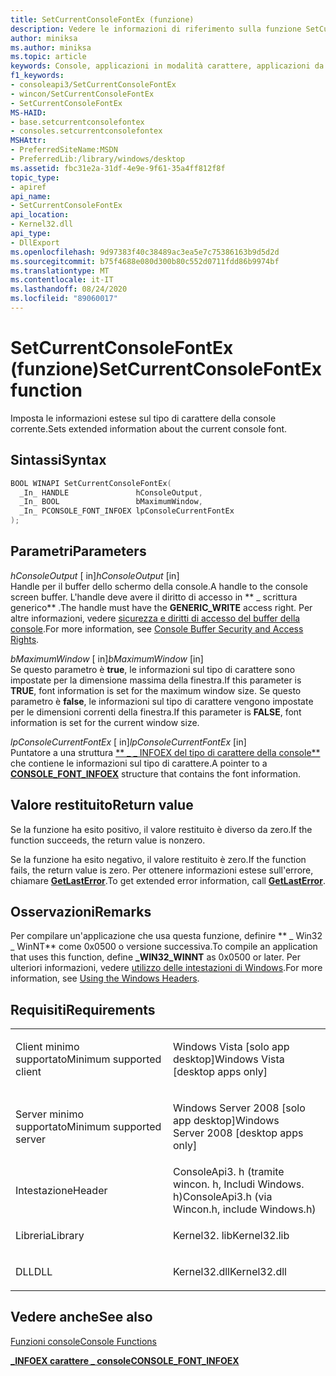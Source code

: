 ```yaml
---
title: SetCurrentConsoleFontEx (funzione)
description: Vedere le informazioni di riferimento sulla funzione SetCurrentConsoleFontEx, che imposta le informazioni estese sul tipo di carattere della console corrente.
author: miniksa
ms.author: miniksa
ms.topic: article
keywords: Console, applicazioni in modalità carattere, applicazioni da riga di comando, applicazioni Terminal, API console
f1_keywords:
- consoleapi3/SetCurrentConsoleFontEx
- wincon/SetCurrentConsoleFontEx
- SetCurrentConsoleFontEx
MS-HAID:
- base.setcurrentconsolefontex
- consoles.setcurrentconsolefontex
MSHAttr:
- PreferredSiteName:MSDN
- PreferredLib:/library/windows/desktop
ms.assetid: fbc31e2a-31df-4e9e-9f61-35a4ff812f8f
topic_type:
- apiref
api_name:
- SetCurrentConsoleFontEx
api_location:
- Kernel32.dll
api_type:
- DllExport
ms.openlocfilehash: 9d97383f40c38489ac3ea5e7c75386163b9d5d2d
ms.sourcegitcommit: b75f4688e080d300b80c552d0711fdd86b9974bf
ms.translationtype: MT
ms.contentlocale: it-IT
ms.lasthandoff: 08/24/2020
ms.locfileid: "89060017"
---
```

# <a name="setcurrentconsolefontex-function"></a><span data-ttu-id="29d63-104">SetCurrentConsoleFontEx (funzione)</span><span class="sxs-lookup"><span data-stu-id="29d63-104">SetCurrentConsoleFontEx function</span></span>


<span data-ttu-id="29d63-105">Imposta le informazioni estese sul tipo di carattere della console corrente.</span><span class="sxs-lookup"><span data-stu-id="29d63-105">Sets extended information about the current console font.</span></span>

<a name="syntax"></a><span data-ttu-id="29d63-106">Sintassi</span><span class="sxs-lookup"><span data-stu-id="29d63-106">Syntax</span></span>
------

```C
BOOL WINAPI SetCurrentConsoleFontEx(
  _In_ HANDLE               hConsoleOutput,
  _In_ BOOL                 bMaximumWindow,
  _In_ PCONSOLE_FONT_INFOEX lpConsoleCurrentFontEx
);
```

<a name="parameters"></a><span data-ttu-id="29d63-107">Parametri</span><span class="sxs-lookup"><span data-stu-id="29d63-107">Parameters</span></span>
----------

<span data-ttu-id="29d63-108">*hConsoleOutput* \[ in\]</span><span class="sxs-lookup"><span data-stu-id="29d63-108">*hConsoleOutput* \[in\]</span></span>  
<span data-ttu-id="29d63-109">Handle per il buffer dello schermo della console.</span><span class="sxs-lookup"><span data-stu-id="29d63-109">A handle to the console screen buffer.</span></span> <span data-ttu-id="29d63-110">L'handle deve avere il diritto di accesso in \*\* \_ scrittura generico\*\* .</span><span class="sxs-lookup"><span data-stu-id="29d63-110">The handle must have the **GENERIC\_WRITE** access right.</span></span> <span data-ttu-id="29d63-111">Per altre informazioni, vedere [sicurezza e diritti di accesso del buffer della console](console-buffer-security-and-access-rights.md).</span><span class="sxs-lookup"><span data-stu-id="29d63-111">For more information, see [Console Buffer Security and Access Rights](console-buffer-security-and-access-rights.md).</span></span>

<span data-ttu-id="29d63-112">*bMaximumWindow* \[ in\]</span><span class="sxs-lookup"><span data-stu-id="29d63-112">*bMaximumWindow* \[in\]</span></span>  
<span data-ttu-id="29d63-113">Se questo parametro è **true**, le informazioni sul tipo di carattere sono impostate per la dimensione massima della finestra.</span><span class="sxs-lookup"><span data-stu-id="29d63-113">If this parameter is **TRUE**, font information is set for the maximum window size.</span></span> <span data-ttu-id="29d63-114">Se questo parametro è **false**, le informazioni sul tipo di carattere vengono impostate per le dimensioni correnti della finestra.</span><span class="sxs-lookup"><span data-stu-id="29d63-114">If this parameter is **FALSE**, font information is set for the current window size.</span></span>

<span data-ttu-id="29d63-115">*lpConsoleCurrentFontEx* \[ in\]</span><span class="sxs-lookup"><span data-stu-id="29d63-115">*lpConsoleCurrentFontEx* \[in\]</span></span>  
<span data-ttu-id="29d63-116">Puntatore a una struttura [\*\* \_ \_ INFOEX del tipo di carattere della console\*\*](console-font-infoex.md) che contiene le informazioni sul tipo di carattere.</span><span class="sxs-lookup"><span data-stu-id="29d63-116">A pointer to a [**CONSOLE\_FONT\_INFOEX**](console-font-infoex.md) structure that contains the font information.</span></span>

<a name="return-value"></a><span data-ttu-id="29d63-117">Valore restituito</span><span class="sxs-lookup"><span data-stu-id="29d63-117">Return value</span></span>
------------

<span data-ttu-id="29d63-118">Se la funzione ha esito positivo, il valore restituito è diverso da zero.</span><span class="sxs-lookup"><span data-stu-id="29d63-118">If the function succeeds, the return value is nonzero.</span></span>

<span data-ttu-id="29d63-119">Se la funzione ha esito negativo, il valore restituito è zero.</span><span class="sxs-lookup"><span data-stu-id="29d63-119">If the function fails, the return value is zero.</span></span> <span data-ttu-id="29d63-120">Per ottenere informazioni estese sull'errore, chiamare [**GetLastError**](https://msdn.microsoft.com/library/windows/desktop/ms679360).</span><span class="sxs-lookup"><span data-stu-id="29d63-120">To get extended error information, call [**GetLastError**](https://msdn.microsoft.com/library/windows/desktop/ms679360).</span></span>

<a name="remarks"></a><span data-ttu-id="29d63-121">Osservazioni</span><span class="sxs-lookup"><span data-stu-id="29d63-121">Remarks</span></span>
-------

<span data-ttu-id="29d63-122">Per compilare un'applicazione che usa questa funzione, definire \*\* \_ Win32 \_ WinNT\*\* come 0x0500 o versione successiva.</span><span class="sxs-lookup"><span data-stu-id="29d63-122">To compile an application that uses this function, define **\_WIN32\_WINNT** as 0x0500 or later.</span></span> <span data-ttu-id="29d63-123">Per ulteriori informazioni, vedere [utilizzo delle intestazioni di Windows](https://msdn.microsoft.com/library/windows/desktop/aa383745).</span><span class="sxs-lookup"><span data-stu-id="29d63-123">For more information, see [Using the Windows Headers](https://msdn.microsoft.com/library/windows/desktop/aa383745).</span></span>

<a name="requirements"></a><span data-ttu-id="29d63-124">Requisiti</span><span class="sxs-lookup"><span data-stu-id="29d63-124">Requirements</span></span>
------------

<table>
<colgroup>
<col width="50%" />
<col width="50%" />
</colgroup>
<tbody>
<tr class="odd">
<td><p><span data-ttu-id="29d63-125">Client minimo supportato</span><span class="sxs-lookup"><span data-stu-id="29d63-125">Minimum supported client</span></span></p></td>
<td><p><span data-ttu-id="29d63-126">Windows Vista [solo app desktop]</span><span class="sxs-lookup"><span data-stu-id="29d63-126">Windows Vista [desktop apps only]</span></span></p></td>
</tr>
<tr class="even">
<td><p><span data-ttu-id="29d63-127">Server minimo supportato</span><span class="sxs-lookup"><span data-stu-id="29d63-127">Minimum supported server</span></span></p></td>
<td><p><span data-ttu-id="29d63-128">Windows Server 2008 [solo app desktop]</span><span class="sxs-lookup"><span data-stu-id="29d63-128">Windows Server 2008 [desktop apps only]</span></span></p></td>
</tr>
<tr class="odd">
<td><p><span data-ttu-id="29d63-129">Intestazione</span><span class="sxs-lookup"><span data-stu-id="29d63-129">Header</span></span></p></td>
<td><span data-ttu-id="29d63-130">ConsoleApi3. h (tramite wincon. h, Includi Windows. h)</span><span class="sxs-lookup"><span data-stu-id="29d63-130">ConsoleApi3.h (via Wincon.h, include Windows.h)</span></span></td>
</tr>
<tr class="even">
<td><p><span data-ttu-id="29d63-131">Libreria</span><span class="sxs-lookup"><span data-stu-id="29d63-131">Library</span></span></p></td>
<td><span data-ttu-id="29d63-132">Kernel32. lib</span><span class="sxs-lookup"><span data-stu-id="29d63-132">Kernel32.lib</span></span></td>
</tr>
<tr class="odd">
<td><p><span data-ttu-id="29d63-133">DLL</span><span class="sxs-lookup"><span data-stu-id="29d63-133">DLL</span></span></p></td>
<td><span data-ttu-id="29d63-134">Kernel32.dll</span><span class="sxs-lookup"><span data-stu-id="29d63-134">Kernel32.dll</span></span></td>
</tr>
<tr class="even">
</tr>
<tr class="odd">
</tr>
<tr class="even">
</tr>
</tbody>
</table>

## <a name="span-idsee_alsospansee-also"></a><span data-ttu-id="29d63-135"><span id="see_also"></span>Vedere anche</span><span class="sxs-lookup"><span data-stu-id="29d63-135"><span id="see_also"></span>See also</span></span>


[<span data-ttu-id="29d63-136">Funzioni console</span><span class="sxs-lookup"><span data-stu-id="29d63-136">Console Functions</span></span>](console-functions.md)

[<span data-ttu-id="29d63-137">**\_INFOEX carattere \_ console**</span><span class="sxs-lookup"><span data-stu-id="29d63-137">**CONSOLE\_FONT\_INFOEX**</span></span>](console-font-infoex.md)

 

 




